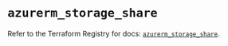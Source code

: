 # `azurerm_storage_share`

Refer to the Terraform Registry for docs: [`azurerm_storage_share`](https://registry.terraform.io/providers/hashicorp/azurerm/4.29.0/docs/resources/storage_share).
